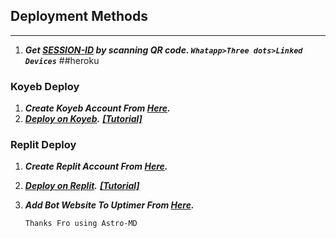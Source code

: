 ## Deployment Methods
---
1. ***Get [SESSION-ID](https://replit.com/@astromdqr/Astro-MD-V7-Qr?output%20only=1&lite=1#index.js) by scanning QR code. `Whatapp>Three dots>Linked Devices`***
##heroku
### Koyeb Deploy
1. ***Create Koyeb Account From [Here](https://app.koyeb.com/auth/signin).***
2. ***[Deploy on Koyeb](https://app.koyeb.com/apps/deploy?type=git&repository=github.com/vihangayt0/Astro-Md-V7&branch=Astro-MD-V7&env[FOOTER]=%E1%B4%80%EA%9C%B1%E1%B4%9B%CA%80%E1%B4%8F-%E1%B4%8D%E1%B4%85%20%E1%B4%98%E1%B4%9C%CA%99%CA%9F%C9%AA%E1%B4%84%20%EA%9C%B1%E1%B4%9B%E1%B4%80%CA%99%CA%9F%E1%B4%87&env[HOST]=KOYEB&env[CAPTION]=*%C9%A2%E1%B4%87%C9%B4%E1%B4%80%CA%80%E1%B4%80%E1%B4%9B%E1%B4%87%E1%B4%85%20%CA%99%CA%8F%20%E1%B4%80%EA%9C%B1%E1%B4%9B%CA%80%E1%B4%8F-%E1%B4%8D%E1%B4%85*&env[ALIVE_MSG]=default&env[LANG]=EN&env[ALIVE_LOGO]=https://i.imgur.com/v8iuP8v.jpg&env[ONLY_GROUP]=false&env[SESSION_ID]=&env[INBOX_BL_MSG]=*Inbox%20not%20allowed*&env[PORT]=8000&ports=8000;http;/).*** ***[[Tutorial]](https://youtu.be/-gkhE0byFEs)***

### Replit Deploy
1. ***Create Replit Account From [Here](https://replit.com/).***
2. ***[Deploy on Replit](https://replit.com/github/vihangayt0/Astro-MD-V7-Replit).*** ***[[Tutorial]](https://youtu.be/rMycIWfmVQ4)***
3. ***Add Bot Website To Uptimer From [Here](https://uptimerobot.com/).***


   ```Thanks Fro using Astro-MD```
